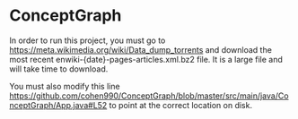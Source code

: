 # ConceptGraph

In order to run this project, you must go to https://meta.wikimedia.org/wiki/Data_dump_torrents and download the most recent  enwiki-{date}-pages-articles.xml.bz2 file. It is a large file and will take time to download.

You must also modify this line https://github.com/cohen990/ConceptGraph/blob/master/src/main/java/ConceptGraph/App.java#L52 to point at the correct location on disk.
